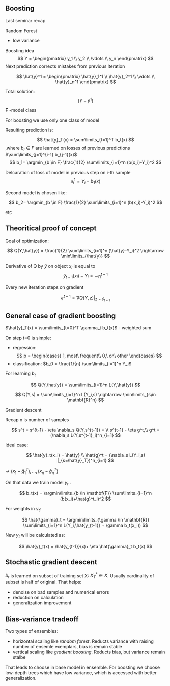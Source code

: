 ## Boosting

Last seminar recap

Random Forest

- low variance


Boosting idea
$$
Y = \begin{pmatrix}
    y_1 \\
    y_2 \\ 
    \vdots \\
    y_n
\end{pmatrix}
$$
Next prediction corrects mistakes from previous iteration

$$
\hat{y}^1 = \begin{pmatrix}
    \hat{y}_1^1 \\
    \hat{y}_2^1 \\ 
    \vdots \\
    \hat{y}_n^1
\end{pmatrix}
$$

Total solution:
$$
    (Y-\hat{y}^1)
$$

$\mathbf{F}$ -model class 

For boosting we use only one class of model

Resulting prediction is:

$$
    \hat{y}_T(x) = \sum\limits_{t=1}^T b_t(x)
$$
,where $b_i \in F$ are learned on losses of previous predictions $\sum\limits_{j=1}^{i-1} b_{j-1}(x)$
$$
    b_1= \argmin_{b \in F} \frac{1}{2} \sum\limits_{i=1}^n (b(x_i)-Y_i)^2
$$

Delcaration of loss of model in previous step on i-th sample
$$
    e^1_i = Y_i - b_1(x)
$$

Second model is chosen like:

$$
    b_2= \argmin_{b \in F} \frac{1}{2} \sum\limits_{i=1}^n (b(x_i)-Y_i)^2
$$

etc 

## Theoritical proof of concept

Goal of optimization:

$$
    Q(Y,\hat{y}) = \frac{1}{2} \sum\limits_{i=1}^n (\hat{y}-Y_i)^2 \rightarrow \min\limits_{\hat{y}}
$$

Derivative of Q by $\hat{y}$ on object $x_i$ is equal to 
$$
    \hat{y}_{t-1}(x_i) - Y_i = -e_i^{t-1}
$$

Every new iteration steps on gradient 

$$
    e^{t-1} = \nabla Q(Y,z) |_{z=\hat{y}_{t-1}}
$$

## General case of gradient boosting

$\hat{y}_T(x) = \sum\limits_{t=0}^T \gamma_t b_t(x)$ - weighted sum

On step t=0 is simple:
- regression: 
$$
    p = \begin{cases}
        1, most\ frequent\\
        0,\ on\ other 
    \end{cases}
$$
- classification: $b_0 = \frac{1}{n} \sum\limits_{i=1}^n Y_i$


For learning $b_t$


$$
    Q(Y,\hat{y}) = \sum\limits_{i=1}^n L(Y,\hat{y})
$$


$$
    Q(Y,s) = \sum\limits_{i=1}^n L(Y_i,s) \rightarrow \min\limits_{s\in \mathbf{R}^n}
$$

Gradient descent


Recap n is number of samples

$$
    s^t = s^{t-1} - \eta \nabla_s Q(Y,s^{t-1}) = \\
    s^{t-1} - \eta g^t,\\
    g^t = (\nabla_s L(Y,s^{t-1}_i)^n_{i=1}
$$

Ideal case:

$$
    \hat{y}_t(x_i) = \hat{y} \\
    \hat{g}^t = (\nabla_s L(Y_i,s) |_{s=\hat{y}_T})^n_{i=1}
$$

-> $(x_1 - \hat{g}^T_1), \dots, (x_n - \hat{g}^T_n)$

On that data we train model $y_t$ .


$$
    b_t(x) = \argmin\limits_{b \in \mathbf{F}} \sum\limits_{i=1}^n (b(x_i)+\hat{g}^t_i)^2
$$

For weights in $\gamma_t$:

$$
    \hat{\gamma}_t = \argmin\limits_{\gamma \in \mathbf{R}} \sum\limits_{i=1}^n L(Y_i,\hat{y_{t-1}}  + \gamma b_t(x_i))
$$

New $y_t$ will be calculated as:

$$
    \hat{y}_t(x) = \hat{y_{t-1}}(x)+ \eta \hat{\gamma}_t b_t(x)
$$

## Stochastic gradient descent

$b_t$ is learned on subset of training set X: $X_T^{*} \in X$.
Usually cardinality of subset is half of original.
That helps:
- denoise on bad samples and numerical errors
- reduction on calculation
- generalization improvement

## Bias-variance tradeoff 

Two types of ensembles:
- horizontal scaling like *random forest*. Reducts variance with raising number of ensemle exemplars, bias is remain stable
- vertical scaling like *gradient boosting*. Reducts bias, but variance remain stalbe

That leads to choose in base model in ensemble. For boosting we choose low-depth trees which have low variance, which is accessed with better generalization.








  







